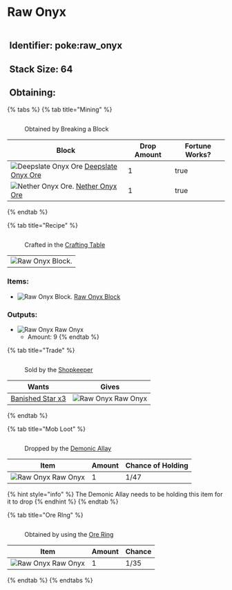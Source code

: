# Raw Onyx

<figure><img src="https://github.com/user-attachments/assets/b42c5751-3402-4724-9a55-b545444cc5b7" alt=""><figcaption></figcaption></figure>

## <img src="https://minecraft.wiki/images/Name_Tag_JE2_BE2.png?cbdc1" alt="" data-size="line"> Identifier: poke:raw\_onyx <a href="#identifier" id="identifier"></a>

## <img src="https://minecraft.wiki/images/Light_Gray_Bundle_JE1_BE1.png?b552e" alt="" data-size="line"> Stack Size: 64

## <img src="https://minecraft.wiki/images/thumb/Crafting_Table_JE4_BE3.png/150px-Crafting_Table_JE4_BE3.png?5767f" alt="" data-size="line"> Obtaining:

{% tabs %}
{% tab title="Mining" %}
<figure><img src="https://github.com/user-attachments/assets/d1e653c0-4330-48e7-afc4-19c7eb52cb95" alt=""><figcaption><p>Obtained by Breaking a Block</p></figcaption></figure>

<table><thead><tr><th>Block</th><th>Drop Amount</th><th data-type="checkbox">Fortune Works?</th></tr></thead><tbody><tr><td><img src="https://github.com/user-attachments/assets/46fdf310-c125-47d5-856e-80f7a949b139" alt="Deepslate Onyx Ore" data-size="line"> <a href="../../blocks/ores/deepslate-ores/deepslate-onyx-ore.md">Deepslate Onyx Ore</a></td><td>1</td><td>true</td></tr><tr><td><img src="https://github.com/user-attachments/assets/8d0a62bb-c3ff-42db-9e2b-598d886dea1a" alt="Nether Onyx Ore." data-size="line"> <a href="../../blocks/ores/nether-ores/nether-onyx-ore.md">Nether Onyx Ore</a></td><td>1</td><td>true</td></tr></tbody></table>
{% endtab %}

{% tab title="Recipe" %}
<figure><img src="https://minecraft.wiki/images/thumb/Crafting_Table_JE4_BE3.png/150px-Crafting_Table_JE4_BE3.png?5767f" alt=""><figcaption><p>Crafted in the <a href="https://minecraft.wiki/w/Crafting_Table">Crafting Table</a></p></figcaption></figure>

|                                                                                                     |
| :-------------------------------------------------------------------------------------------------: |
| ![Raw Onyx Block.](https://github.com/user-attachments/assets/e3c374e2-266f-4532-818c-a9e225bc74ae) |

### Items:

* <img src="https://github.com/user-attachments/assets/e3c374e2-266f-4532-818c-a9e225bc74ae" alt="Raw Onyx Block." data-size="line"> [Raw Onyx Block](../../blocks/raw-ore-blocks/block-of-raw-onyx.md)

### Outputs:

* <img src="https://github.com/user-attachments/assets/b42c5751-3402-4724-9a55-b545444cc5b7" alt="Raw Onyx" data-size="line"> Raw Onyx
  * Amount: 9
{% endtab %}

{% tab title="Trade" %}
<figure><img src="https://github.com/user-attachments/assets/adc1c7b5-4611-4b54-b1a4-1fcaafe6c896" alt=""><figcaption><p>Sold by the <a href="../../mobs/traders/shopkeeper.md">Shopkeeper</a></p></figcaption></figure>

| Wants                                                                                                                                                                              | Gives                                                                                                                                |
| ---------------------------------------------------------------------------------------------------------------------------------------------------------------------------------- | ------------------------------------------------------------------------------------------------------------------------------------ |
| [<img src="https://github.com/ItsMePok/PFE/assets/136857747/1174ceba-b39a-420f-bc70-6d78bcbe5951" alt="" data-size="line">Banished Star x3](../banished-stars/banished-star-x3.md) | <img src="https://github.com/user-attachments/assets/b42c5751-3402-4724-9a55-b545444cc5b7" alt="Raw Onyx" data-size="line"> Raw Onyx |
{% endtab %}

{% tab title="Mob Loot" %}
<figure><img src="https://github.com/user-attachments/assets/20dc2cb0-8d87-4157-8db3-bae28ef15b64" alt=""><figcaption><p>Dropped by the <a href="../../mobs/hostile-mobs/demonic-allay.md">Demonic Allay</a></p></figcaption></figure>

| Item                                                                                                                                 | Amount | Chance of Holding |
| ------------------------------------------------------------------------------------------------------------------------------------ | ------ | ----------------- |
| <img src="https://github.com/user-attachments/assets/b42c5751-3402-4724-9a55-b545444cc5b7" alt="Raw Onyx" data-size="line"> Raw Onyx | 1      | 1/47              |

{% hint style="info" %}
The Demonic Allay needs to be holding this item for it to drop
{% endhint %}
{% endtab %}

{% tab title="Ore RIng" %}
<figure><img src="https://github.com/user-attachments/assets/03ca69b9-0b12-4b37-ace1-cf83bda706ca" alt=""><figcaption><p>Obtained by using the <a href="../../tools/rings/ore-ring.md">Ore Ring</a></p></figcaption></figure>

| Item                                                                                                                                 | Amount | Chance |
| ------------------------------------------------------------------------------------------------------------------------------------ | ------ | ------ |
| <img src="https://github.com/user-attachments/assets/b42c5751-3402-4724-9a55-b545444cc5b7" alt="Raw Onyx" data-size="line"> Raw Onyx | 1      | 1/35   |
{% endtab %}
{% endtabs %}
